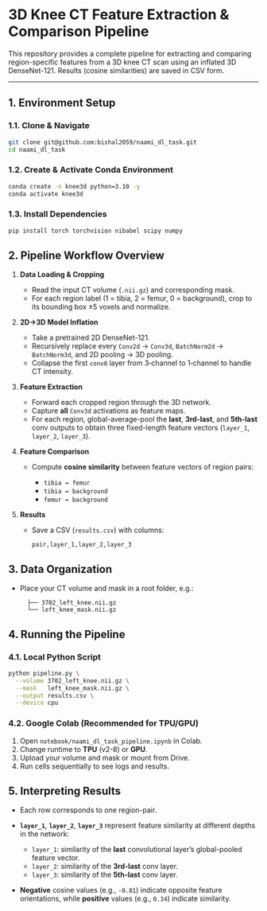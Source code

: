 # 3D Knee CT Feature Extraction & Comparison Pipeline

This repository provides a complete pipeline for extracting and comparing region-specific features from a 3D knee CT scan using an inflated 3D DenseNet-121. Results (cosine similarities) are saved in CSV form.

---

## 1. Environment Setup

### 1.1. Clone & Navigate

```bash
git clone git@github.com:bishal2059/naami_dl_task.git
cd naami_dl_task
```

### 1.2. Create & Activate Conda Environment

```bash
conda create -n knee3d python=3.10 -y
conda activate knee3d
```

### 1.3. Install Dependencies

```bash
pip install torch torchvision nibabel scipy numpy
```


## 2. Pipeline Workflow Overview

1. **Data Loading & Cropping**

   * Read the input CT volume (`.nii.gz`) and corresponding mask.
   * For each region label (1 = tibia, 2 = femur, 0 = background), crop to its bounding box ±5 voxels and normalize.

2. **2D→3D Model Inflation**

   * Take a pretrained 2D DenseNet-121.
   * Recursively replace every `Conv2d` → `Conv3d`, `BatchNorm2d` → `BatchNorm3d`, and 2D pooling → 3D pooling.
   * Collapse the first `conv0` layer from 3‑channel to 1‑channel to handle CT intensity.

3. **Feature Extraction**

   * Forward each cropped region through the 3D network.
   * Capture **all** `Conv3d` activations as feature maps.
   * For each region, global-average-pool the **last**, **3rd-last**, and **5th-last** conv outputs to obtain three fixed-length feature vectors (`layer_1`, `layer_2`, `layer_3`).

4. **Feature Comparison**

   * Compute **cosine similarity** between feature vectors of region pairs:

     * `tibia ↔ femur`
     * `tibia ↔ background`
     * `femur ↔ background`

5. **Results**

   * Save a CSV (`results.csv`) with columns:

     ```csv
     pair,layer_1,layer_2,layer_3
     ```

## 3. Data Organization

* Place your CT volume and mask in a root folder, e.g.:

  ```
    ├── 3702_left_knee.nii.gz
    └── left_knee_mask.nii.gz
  ```

## 4. Running the Pipeline

### 4.1. Local Python Script

```bash
python pipeline.py \
  --volume 3702_left_knee.nii.gz \
  --mask   left_knee_mask.nii.gz \
  --output results.csv \
  --device cpu
```

### 4.2. Google Colab (Recommended for TPU/GPU)

1. Open `notebook/naami_dl_task_pipeline.ipynb` in Colab.
2. Change runtime to **TPU** (v2-8) or **GPU**.
3. Upload your volume and mask or mount from Drive.
4. Run cells sequentially to see logs and results.

## 5. Interpreting Results

* Each row corresponds to one region-pair.

* **`layer_1`**, **`layer_2`**, **`layer_3`** represent feature similarity at different depths in the network:

  * `layer_1`: similarity of the **last** convolutional layer’s global-pooled feature vector.
  * `layer_2`: similarity of the **3rd-last** conv layer.
  * `layer_3`: similarity of the **5th-last** conv layer.

* **Negative** cosine values (e.g., `-0.81`) indicate opposite feature orientations, while **positive** values (e.g., `0.34`) indicate similarity.

